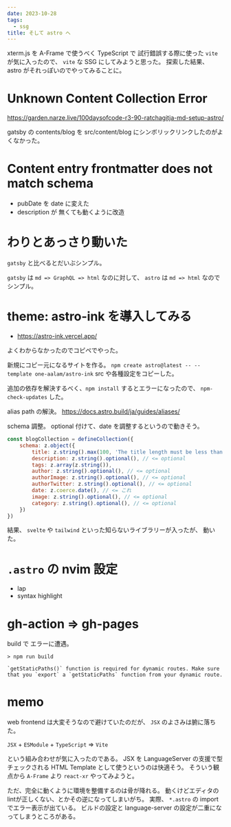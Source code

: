 ```yaml
---
date: 2023-10-28
tags:
  - ssg
title: そして astro へ
---
```


xterm.js を A-Frame で使うべく TypeScript で
試行錯誤する際に使った `vite` が気に入ったので、
`vite` な SSG にしてみようと思った。
探索した結果、 astro がそれっぽいのでやってみることに。

# Unknown Content Collection Error

https://garden.narze.live/100daysofcode-r3-90-ratchagitja-md-setup-astro/

gatsby の contents/blog を src/content/blog にシンボリックリンクしたのがよくなかった。

# Content entry frontmatter does not match schema

- pubDate を date に変えた
- description が 無くても動くように改造

# わりとあっさり動いた

`gatsby` と比べるとだいぶシンプル。

`gatsby` は `md => GraphQL => html` なのに対して、
`astro` は `md => html` なのでシンプル。

# theme: astro-ink を導入してみる

- https://astro-ink.vercel.app/

よくわからなかったのでコピペでやった。

新規にコピー元になるサイトを作る。
`npm create astro@latest -- --template one-aalam/astro-ink` 
src や各種設定をコピーした。

追加の依存を解決するべく、`npm install` するとエラーになったので、
`npm-check-updates` した。

alias path の解決。
https://docs.astro.build/ja/guides/aliases/

schema 調整。
optional 付けて、date を調整するというので動きそう。

```js
const blogCollection = defineCollection({
    schema: z.object({
        title: z.string().max(100, 'The title length must be less than or equal to 100 chars'),
        description: z.string().optional(), // <= optional
        tags: z.array(z.string()),
        author: z.string().optional(), // <= optional
        authorImage: z.string().optional(), // <= optional
        authorTwitter: z.string().optional(), // <= optional
        date: z.coerce.date(), // <= これ
        image: z.string().optional(), // <= optional
        category: z.string().optional(), // <= optional
    })
})
```

結果、 `svelte` や `tailwind` といった知らないライブラリーが入ったが、
動いた。

# `.astro` の nvim 設定
- lap
- syntax highlight

# gh-action => gh-pages

build で エラーに遭遇。

```
> npm run build

`getStaticPaths()` function is required for dynamic routes. Make sure that you `export` a `getStaticPaths` function from your dynamic route.
```

# memo

web frontend は大変そうなので避けていたのだが、
`JSX` のよさみは腑に落ちた。

`JSX` + `ESModule` + `TypeScript` => `Vite`

という組み合わせが気に入ったのである。
JSX を LanguageServer の支援で型チェックされる 
HTML Template として使うというのは快適そう。
そういう観点から `A-Frame` より `react-xr` やってみようと。

ただ、完全に動くように環境を整備するのは骨が降れる。
動くけどエディタのlintが正しくない、とかその逆になってしまいがち。
実際、 `*.astro` の import でエラー表示が出ている。
ビルドの設定と language-server の設定が二重になってしまうところがある。

